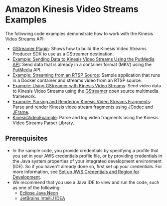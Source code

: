 # Amazon Kinesis Video Streams Examples<a name="examples"></a>

The following code examples demonstrate how to work with the Kinesis Video Streams API:
+ [GStreamer Plugin](examples-gstreamer-plugin.md): Shows how to build the Kinesis Video Streams Producer SDK to use as a GStreamer destination\.
+ [Example: Sending Data to Kinesis Video Streams Using the PutMedia API](examples-putmedia.md): Send data that is already in a container format \(MKV\) using the [PutMedia](http://docs.aws.amazon.com/kinesisvideostreams/latest/dg/API_dataplane_PutMedia.html) API\.
+ [Example: Streaming from an RTSP Source](examples-rtsp.md): Sample application that runs in a Docker container and streams video from an RTSP source\.
+ [Example: Using GStreamer with Kinesis Video Streams](examples-gstreamer.md): Send video data to Kinesis Video Streams using the [GStreamer](https://gstreamer.freedesktop.org/) open source multimedia framework\.
+ [Example: Parsing and Rendering Kinesis Video Streams Fragments](examples-renderer.md): Parse and render Kinesis video stream fragments using [JCodec](http://jcodec.org/) and [JFrame](https://docs.oracle.com/javase/7/docs/api/javax/swing/JFrame.html)\.
+ [KinesisVideoExample](parser-library-write.md#parser-library-write-example): Parse and log video fragments using the Kinesis Video Streams Parser Library\.

## Prerequisites<a name="examples-prerequisites"></a>
+ In the sample code, you provide credentials by specifying a profile that you set in your AWS credentials profile file, or by providing credentials in the Java system properties of your integrated development environment \(IDE\)\. So if you haven't already done so, first set up your credentials\. For more information, see [Set up AWS Credentials and Region for Development](http://docs.aws.amazon.com/sdk-for-java/v1/developer-guide/setup-credentials.html)\.
+ We recommend that you use a Java IDE to view and run the code, such as one of the following:
  + [Eclipse Java Neon](http://www.eclipse.org/downloads/packages/eclipse-ide-java-developers/neon3)
  + [JetBrains IntelliJ IDEA](https://www.jetbrains.com/idea/)